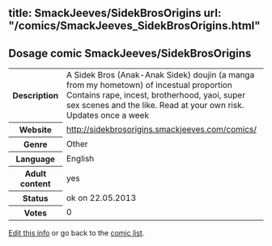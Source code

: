 title: SmackJeeves/SidekBrosOrigins
url: "/comics/SmackJeeves_SidekBrosOrigins.html"
---
Dosage comic SmackJeeves/SidekBrosOrigins
-----------------------------------------

<p id="msg"></p>
<script type="text/javascript">
if (window.location.search === '?edit_info_mail=sent_ok') {
  var elem = document.getElementById("msg");
  elem.innerHTML = 'Edited information sucessfully sent for review, which is usually done daily. Thanks!';
  elem.className = 'ok';
}
</script>
<table class="comicinfo">
<tr>
<th>Description</th><td>A Sidek Bros (Anak-Anak Sidek) doujin (a manga from my hometown) of incestual proportion Contains rape, incest, brotherhood, yaoi, super sex scenes and the like. Read at your own risk. Updates once a week</td>
</tr>
<tr>
<th>Website</th><td><a href="http://sidekbrosorigins.smackjeeves.com/comics/">http://sidekbrosorigins.smackjeeves.com/comics/</a></td>
</tr>
<tr>
<th>Genre</th><td>Other</td>
</tr>
<tr>
<th>Language</th><td>English</td>
</tr>
<tr>
<th>Adult content</th><td>yes</td>
</tr>
<tr>
<th>Status</th><td>ok on 22.05.2013</td>
</tr>
<tr>
<th>Votes</th><td>0</td>
</tr>
</table>

[Edit this info](SmackJeeves_SidekBrosOrigins_edit.html) or go back to the [comic list](../comic-index.html).
